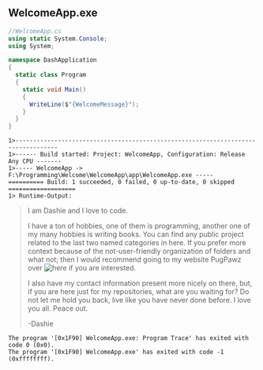 ## WelcomeApp.exe
```cs
//WelcomeApp.cs
using static System.Console;
using System;

namespace DashApplication
{
  static class Program
  {
    static void Main()
    {
      WriteLine($"{WelcomeMessage}");
    }
  }
}
```
```
1>----------------------------------------------------------------------------------
1>------ Build started: Project: WelcomeApp, Configuration: Release Any CPU -------
1>----- WelcomeApp -> F:\Programming\Welcome\WelcomeApp\app\WelcomeApp.exe -----
========== Build: 1 succeeded, 0 failed, 0 up-to-date, 0 skipped ===================
1> Runtime-Output:
```
> I am Dashie and I love to code.  
> 
> I have a ton of hobbies, one of them is programming, another one of my many hobbies is writing books.  You can find any public project related to the last two named categories in here.  If you prefer more context because of the not-user-friendly organization of folders and what not; then I would recommend going to my website PugPawz over ![here](https://pugpawz.com) if you are interested.  
>
> I also have my contact information present more nicely on there, but, if you are here just for my repositories, what are you waiting for?  Do not let me hold you back, live like you have never done before.  I love you all.  Peace out.
> 
> -Dashie
```
The program '[0x1F90] WelcomeApp.exe: Program Trace' has exited with code 0 (0x0).
The program '[0x1F90] WelcomeApp.exe' has exited with code -1 (0xffffffff).
```